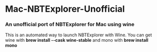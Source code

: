 # Mac-NBTExplorer-Unofficial
### An unofficial port of NBTExplorer for Mac using wine

This is an automated way to launch NBTExplorer with Wine.
You can get wine with <strong>brew install --cask wine-stable</strong> and mono with <strong>brew install mono</strong>
